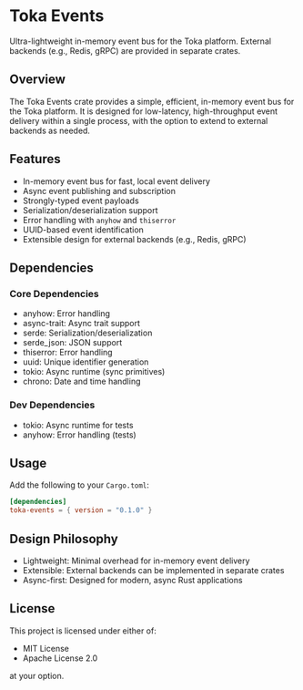 # Toka Events

Ultra-lightweight in-memory event bus for the Toka platform. External backends (e.g., Redis, gRPC) are provided in separate crates.

## Overview

The Toka Events crate provides a simple, efficient, in-memory event bus for the Toka platform. It is designed for low-latency, high-throughput event delivery within a single process, with the option to extend to external backends as needed.

## Features

- In-memory event bus for fast, local event delivery
- Async event publishing and subscription
- Strongly-typed event payloads
- Serialization/deserialization support
- Error handling with `anyhow` and `thiserror`
- UUID-based event identification
- Extensible design for external backends (e.g., Redis, gRPC)

## Dependencies

### Core Dependencies
- anyhow: Error handling
- async-trait: Async trait support
- serde: Serialization/deserialization
- serde_json: JSON support
- thiserror: Error handling
- uuid: Unique identifier generation
- tokio: Async runtime (sync primitives)
- chrono: Date and time handling

### Dev Dependencies
- tokio: Async runtime for tests
- anyhow: Error handling (tests)

## Usage

Add the following to your `Cargo.toml`:

```toml
[dependencies]
toka-events = { version = "0.1.0" }
```

## Design Philosophy

- Lightweight: Minimal overhead for in-memory event delivery
- Extensible: External backends can be implemented in separate crates
- Async-first: Designed for modern, async Rust applications

## License

This project is licensed under either of:
- MIT License
- Apache License 2.0

at your option. 
